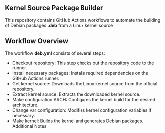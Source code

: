 ## Kernel Source Package Builder
This repository contains GitHub Actions workflows to automate the building of Debian packages __.deb__ from a Linux kernel source 


## Workflow Overview
The workflow __deb.yml__ consists of several steps:

- Checkout repository: This step checks out the repository code to the runner.
- Install necessary packages: Installs required dependencies on the GitHub Actions runner.
- Get kernel source: Downloads the Linux kernel source from the official repository.
- Extract kernel source: Extracts the downloaded kernel source.
- Make configuration ARCH: Configures the kernel build for the desired architecture.
- Change var configuration: Modifies kernel configuration variables if necessary.
- Make kernel: Builds the kernel and generates Debian packages.
Additional Notes